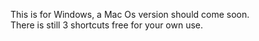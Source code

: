 This is for Windows, a Mac Os version should come soon. <br>
There is still 3 shortcuts free for your own use.
